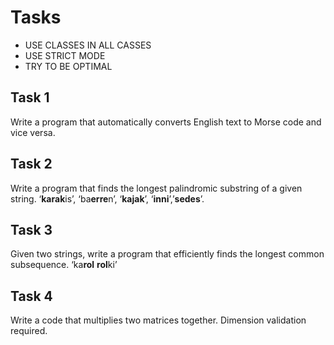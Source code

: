 # Tasks

- USE CLASSES IN ALL CASSES
- USE STRICT MODE
- TRY TO BE OPTIMAL

## Task 1

Write a program that automatically converts English text to Morse code and vice versa.

## Task 2

Write a program that finds the longest palindromic substring of a given string. ‘**karak**is’, ‘ba**erre**n’, ‘**kajak**’, ‘**inni**’,’**sedes**’.

## Task 3

Given two strings, write a program that efficiently finds the longest common subsequence. ‘ka**rol** **rol**ki’

## Task 4

Write a code that multiplies two matrices together. Dimension validation required.
